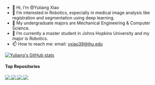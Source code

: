 - 👋 Hi, I’m @Yuliang Xiao
- 👀 I’m interested in Robotics, especially in medical image analysis like registration and segmentation using deep learning.
- 🌱 My undergraduate majors are Mechanical Engineering & Computer Science.
- 💞️ I’m currently a master student in Johns Hopkins University and my major is Robotics.
- 📫 How to reach me: email: yxiao39@jhu.edu

[![Yuliang's GitHub stats](https://github-readme-stats.vercel.app/api?username=mikami520&show_icons=true&count_private=true&include_all_commits=true&theme=synthwave)](https://github.com/mikami520/github-readme-stats)
#### Top Repositories


<a href="https://github.com/mikami520/nnUNet">
  <img align="center" src="https://github-readme-stats.vercel.app/api/pin/?username=mikami520&repo=nnUNet&theme=synthwave&show_owner=true" />
</a>
<a href="https://github.com/mikami520/MONAI">
  <img align="center" src="https://github-readme-stats.vercel.app/api/pin/?username=mikami520&repo=MONAI&theme=synthwave&show_owner=true" />
</a>
<a href="https://github.com/mikami520/guided-diffusion">
  <img align="center" src="https://github-readme-stats.vercel.app/api/pin/?username=mikami520&repo=guided-diffusion&theme=synthwave&show_owner=true" />
</a>
<a href="https://github.com/mikami520/DALL-E">
  <img align="center" src="https://github-readme-stats.vercel.app/api/pin/?username=mikami520&repo=DALL-E&theme=synthwave&show_owner=true" />
</a>

